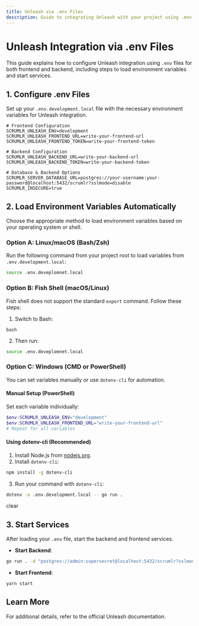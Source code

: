 ```yaml
---
title: Unleash via .env Files
description: Guide to integrating Unleash with your project using .env files for configuration.
---
```


# Unleash Integration via .env Files

This guide explains how to configure Unleash integration using `.env` files for both frontend and backend, including steps to load environment variables and start services.

## 1. Configure .env Files

Set up your `.env.development.local` file with the necessary environment variables for Unleash integration.

```env
# Frontend Configuration
SCRUMLR_UNLEASH_ENV=development
SCRUMLR_UNLEASH_FRONTEND_URL=write-your-frontend-url
SCRUMLR_UNLEASH_FRONTEND_TOKEN=write-your-frontend-token

# Backend Configuration
SCRUMLR_UNLEASH_BACKEND_URL=write-your-backend-url
SCRUMLR_UNLEASH_BACKEND_TOKEN=write-your-backend-token

# Database & Backend Options
SCRUMLR_SERVER_DATABASE_URL=postgres://your-username:your-password@localhost:5432/scrumlr?sslmode=disable
SCRUMLR_INSECURE=true
```

## 2. Load Environment Variables Automatically

Choose the appropriate method to load environment variables based on your operating system or shell.

### Option A: Linux/macOS (Bash/Zsh)

Run the following command from your project root to load variables from `.env.development.local`:

```bash
source .env.deveplomnet.local
```

### Option B: Fish Shell (macOS/Linux)

Fish shell does not support the standard `export` command. Follow these steps:

1. Switch to Bash:

```fish
bash
```

2. Then run:

```bash
source .env.deveplomnet.local
```

### Option C: Windows (CMD or PowerShell)

You can set variables manually or use `dotenv-cli` for automation.

#### Manual Setup (PowerShell)

Set each variable individually:

```powershell
$env:SCRUMLR_UNLEASH_ENV="development"
$env:SCRUMLR_UNLEASH_FRONTEND_URL="write-your-frontend-url"
# Repeat for all variables
```

#### Using dotenv-cli (Recommended)

1. Install Node.js from [nodejs.org](https://nodejs.org).
2. Install `dotenv-cli`:

```bash
npm install -g dotenv-cli
```

3. Run your command with `dotenv-cli`:

```bash
dotenv -e .env.development.local -- go run .
```
clear
## 3. Start Services

After loading your `.env` file, start the backend and frontend services.

- **Start Backend**:

```bash
go run . -d "postgres://admin:supersecret@localhost:5432/scrumlr?sslmode=disable" -v --disable-check-origin --insecure
```

- **Start Frontend**:

```bash
yarn start
```

## Learn More

For additional details, refer to the official Unleash documentation.

<LinkCard
title="Unleash Documentation"
href="https://docs.getunleash.io"
description="Explore the official Unleash documentation for advanced configuration and features."
/>
